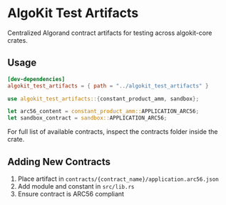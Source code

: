 # AlgoKit Test Artifacts

Centralized Algorand contract artifacts for testing across algokit-core crates.

## Usage

```toml
[dev-dependencies]
algokit_test_artifacts = { path = "../algokit_test_artifacts" }
```

```rust
use algokit_test_artifacts::{constant_product_amm, sandbox};

let arc56_content = constant_product_amm::APPLICATION_ARC56;
let sandbox_contract = sandbox::APPLICATION_ARC56;
```

For full list of available contracts, inspect the contracts folder inside the crate.

## Adding New Contracts

1. Place artifact in `contracts/{contract_name}/application.arc56.json`
2. Add module and constant in `src/lib.rs`
3. Ensure contract is ARC56 compliant
